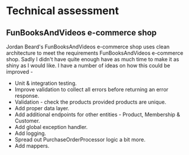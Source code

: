 # Technical assessment

## FunBooksAndVideos e-commerce shop 

Jordan Beard's FunBooksAndVideos e-commerce shop uses clean architecture to meet the requirements FunBooksAndVideos e-commerce shop. Sadly I didn't have quite enough have as much time to make it as shiny as I would like. 
I have a number of ideas on how this could be improved -  

- Unit & integration testing.
- Improve validation to collect all errors before returning an error response.
- Validation - check the products provided products are unique.
- Add proper data layer.
- Add additional endpoints for other entities - Product, Membership & Customer.
- Add global exception handler.
- Add logging.
- Spread out PurchaseOrderProcessor logic a bit more.
- Add mappers.